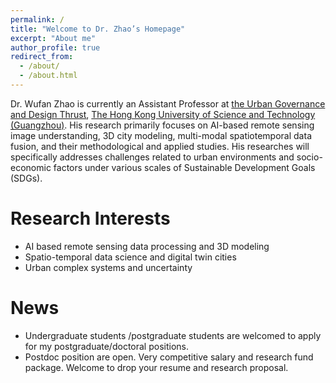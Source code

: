 ```yaml
---
permalink: /
title: "Welcome to Dr. Zhao’s Homepage"
excerpt: "About me"
author_profile: true
redirect_from: 
  - /about/
  - /about.html
---
```


Dr. Wufan Zhao is currently an Assistant Professor at [the Urban Governance and Design Thrust](https://soch.hkust-gz.edu.cn/academics/ugod/), [The Hong Kong University of Science and Technology (Guangzhou)](https://www.hkust-gz.edu.cn/).  His research primarily focuses on AI-based remote sensing image understanding, 3D city modeling, multi-modal spatiotemporal data fusion, and their methodological and applied studies. His researches will specifically addresses challenges related to urban environments and socio-economic factors under various scales of Sustainable Development Goals (SDGs).


Research Interests
======
* AI based remote sensing data processing and 3D modeling
* Spatio-temporal data science and digital twin cities
* Urban complex systems and uncertainty

News
======
* Undergraduate students /postgraduate students are welcomed to apply for my postgraduate/doctoral positions.
* Postdoc position are open. Very competitive salary and research fund package. Welcome to drop your resume and research proposal.
